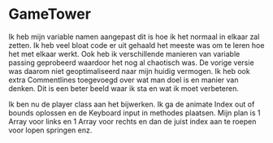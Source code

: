 # GameTower

Ik heb mijn variable namen aangepast dit is hoe ik het normaal in elkaar zal zetten.
Ik heb veel bloat code er uit gehaald het meeste was om te leren hoe het met elkaar werkt.
Ook heb ik verschillende manieren van variable passing geprobeerd waardoor het nog al chaotisch was.
De vorige versie was daarom niet geoptimaliseerd naar mijn huidig vermogen.
Ik heb ook extra Commentlines toegevoegd over wat man doel is en manier van denken.
Dit is een beter beeld waar ik sta en wat ik moet verbeteren.

Ik ben nu de player class aan het bijwerken.
Ik ga de animate Index out of bounds oplossen en de Keyboard input in methodes plaatsen.
Mijn plan is 1 Array voor links en 1 Array voor rechts en dan de juist index aan te roepen voor lopen springen enz.
